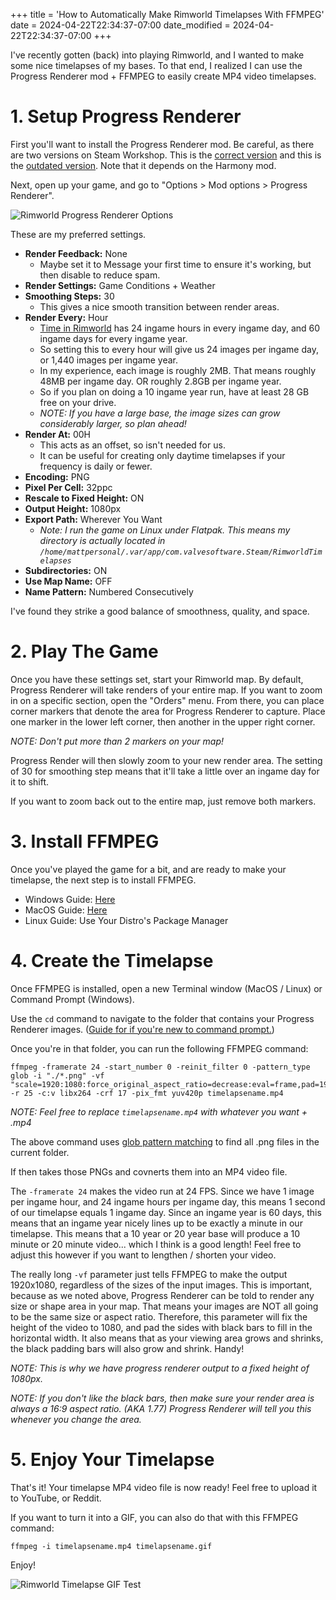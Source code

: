 +++
title = 'How to Automatically Make Rimworld Timelapses With FFMPEG'
date = 2024-04-22T22:34:37-07:00
date_modified = 2024-04-22T22:34:37-07:00
+++

I've recently gotten (back) into playing Rimworld, and I wanted to make some nice timelapses of my bases. To that end, I realized I can use the Progress Renderer mod + FFMPEG to easily create MP4 video timelapses.

# 1. Setup Progress Renderer

First you'll want to install the Progress Renderer mod. Be careful, as there are two versions on Steam Workshop. This is the [correct version](https://steamcommunity.com/sharedfiles/filedetails/?id=2010777010) and this is the [outdated version](https://steamcommunity.com/sharedfiles/filedetails/?id=1438693028). Note that it depends on the Harmony mod.

Next, open up your game, and go to "Options > Mod options > Progress Renderer".

![Rimworld Progress Renderer Options](/rimworldprogressrendereroptions.jpg)

These are my preferred settings.

- **Render Feedback:** None
  - Maybe set it to Message your first time to ensure it's working, but then disable to reduce spam.
- **Render Settings:** Game Conditions + Weather
- **Smoothing Steps:** 30
  - This gives a nice smooth transition between render areas.
- **Render Every:** Hour
  - [Time in Rimworld](https://rimworldwiki.com/wiki/Time) has 24 ingame hours in every ingame day, and 60 ingame days for every ingame year.
  - So setting this to every hour will give us 24 images per ingame day, or 1,440 images per ingame year.
  - In my experience, each image is roughly 2MB. That means roughly 48MB per ingame day. OR roughly 2.8GB per ingame year.
  - So if you plan on doing a 10 ingame year run, have at least 28 GB free on your drive.
  - *NOTE: If you have a large base, the image sizes can grow considerably larger, so plan ahead!*
- **Render At:** 00H
  - This acts as an offset, so isn't needed for us.
  - It can be useful for creating only daytime timelapses if your frequency is daily or fewer.
- **Encoding:** PNG
- **Pixel Per Cell:** 32ppc
- **Rescale to Fixed Height:** ON
- **Output Height:** 1080px
- **Export Path:** Wherever You Want
  - *Note: I run the game on Linux under Flatpak. This means my directory is actually located in `/home/mattpersonal/.var/app/com.valvesoftware.Steam/RimworldTimelapses`*
- **Subdirectories:** ON
- **Use Map Name:** OFF
- **Name Pattern:** Numbered Consecutively

I've found they strike a good balance of smoothness, quality, and space.

# 2. Play The Game

Once you have these settings set, start your Rimworld map. By default, Progress Renderer will take renders of your entire map. If you want to zoom in on a specific section, open the "Orders" menu. From there, you can place corner markers that denote the area for Progress Renderer to capture. Place one marker in the lower left corner, then another in the upper right corner.

*NOTE: Don't put more than 2 markers on your map!*

Progress Render will then slowly zoom to your new render area. The setting of 30 for smoothing step means that it'll take a little over an ingame day for it to shift.

If you want to zoom back out to the entire map, just remove both markers.

# 3. Install FFMPEG

Once you've played the game for a bit, and are ready to make your timelapse, the next step is to install FFMPEG.

- Windows Guide: [Here](https://www.wikihow.com/Install-FFmpeg-on-Windows)
- MacOS Guide: [Here](https://phoenixnap.com/kb/ffmpeg-mac)
- Linux Guide: Use Your Distro's Package Manager

# 4. Create the Timelapse

Once FFMPEG is installed, open a new Terminal window (MacOS / Linux) or Command Prompt (Windows).

Use the `cd` command to navigate to the folder that contains your Progress Renderer images. ([Guide for if you're new to command prompt.](https://www.geeksforgeeks.org/cd-cmd-command/))

Once you're in that folder, you can run the following FFMPEG command:

```
ffmpeg -framerate 24 -start_number 0 -reinit_filter 0 -pattern_type glob -i "./*.png" -vf "scale=1920:1080:force_original_aspect_ratio=decrease:eval=frame,pad=1920:1080:-1:-1:eval=frame" -r 25 -c:v libx264 -crf 17 -pix_fmt yuv420p timelapsename.mp4
```

*NOTE: Feel free to replace `timelapsename.mp4` with whatever you want + .mp4*

The above command uses [glob pattern matching](https://www.malikbrowne.com/blog/a-beginners-guide-glob-patterns/) to find all .png files in the current folder.

If then takes those PNGs and covnerts them into an MP4 video file.

The `-framerate 24` makes the video run at 24 FPS. Since we have 1 image per ingame hour, and 24 ingame hours per ingame day, this means 1 second of our timelapse equals 1 ingame day. Since an ingame year is 60 days, this means that an ingame year nicely lines up to be exactly a minute in our timelapse. This means that a 10 year or 20 year base will produce a 10 minute or 20 minute video... which I think is a good length! Feel free to adjust this however if you want to lengthen / shorten your video.

The really long `-vf` parameter just tells FFMPEG to make the output 1920x1080, regardless of the sizes of the input images. This is important, because as we noted above, Progress Renderer can be told to render any size or shape area in your map. That means your images are NOT all going to be the same size or aspect ratio. Therefore, this parameter will fix the height of the video to 1080, and pad the sides with black bars to fill in the horizontal width. It also means that as your viewing area grows and shrinks, the black padding bars will also grow and shrink. Handy!

*NOTE: This is why we have progress renderer output to a fixed height of 1080px.*

*NOTE: If you don't like the black bars, then make sure your render area is always a 16:9 aspect ratio. (AKA 1.77) Progress Renderer will tell you this whenever you change the area.*

# 5. Enjoy Your Timelapse

That's it! Your timelapse MP4 video file is now ready! Feel free to upload it to YouTube, or Reddit.

If you want to turn it into a GIF, you can also do that with this FFMPEG command:

`ffmpeg -i timelapsename.mp4 timelapsename.gif`

Enjoy!

![Rimworld Timelapse GIF Test](/rimworldtimelapsegiftest.gif)
